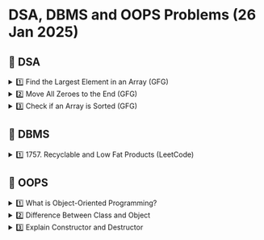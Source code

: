 # DSA, DBMS and OOPS Problems (26 Jan 2025)

## 📌 DSA 

<details>
<summary>1️⃣ Find the Largest Element in an Array (GFG) </summary>

**Problem Statement:** Given an array of size N, find the largest element in the array.

**Approaches to Solve:**
1. **Brute Force:** Traverse the array and keep track of the maximum element.

```cpp
int findLargest(int arr[], int n) {
    int maxElement = arr[0];
    for (int i = 1; i < n; i++) {
        if (arr[i] > maxElement) {
            maxElement = arr[i];
        }
    }
    return maxElement;
}
```

2. **Using Sorting:** Sort the array and return the last element.

```cpp
#include <algorithm>
int findLargestSorted(int arr[], int n) {
    sort(arr, arr + n);
    return arr[n - 1];
}
```

3. **Using Inbuilt Function:** Use `max_element()` function.

```cpp
#include <algorithm>
int findLargestInbuilt(int arr[], int n) {
    return *max_element(arr, arr + n);
}
```

**Time & Space Complexity:**
- Brute Force: O(N) time, O(1) space
- Sorting: O(N log N) time, O(1) space
- Inbuilt Function: O(N) time, O(1) space

</details>

<details>
<summary>2️⃣ Move All Zeroes to the End (GFG)</summary>

**Problem Statement:** Given an array, move all zeroes to the end while maintaining the relative order of non-zero elements.

**Approaches to Solve:**
1. **Brute Force:** Create a new array and insert non-zero elements first, then zeroes.

```cpp
void moveZeroes(int arr[], int n) {
    vector<int> temp;
    for (int i = 0; i < n; i++) {
        if (arr[i] != 0) temp.push_back(arr[i]);
    }
    while (temp.size() < n) temp.push_back(0);
    for (int i = 0; i < n; i++) arr[i] = temp[i];
}
```

2. **Two-Pointer Approach:** Swap zeroes with non-zero elements in-place.

```cpp
void moveZeroesOptimized(int arr[], int n) {
    int j = 0;
    for (int i = 0; i < n; i++) {
        if (arr[i] != 0) {
            swap(arr[i], arr[j]);
            j++;
        }
    }
}
```

**Time & Space Complexity:**
- Brute Force: O(N) time, O(N) space
- Two-Pointer: O(N) time, O(1) space

</details>

<details>
<summary>3️⃣ Check if an Array is Sorted (GFG)</summary>

**Problem Statement:** Given an array, determine whether it is sorted in non-decreasing order.

**Approaches to Solve:**
1. **Iterative Approach:** Traverse the array and check if `arr[i] > arr[i+1]`.

```cpp
bool isSorted(int arr[], int n) {
    for (int i = 0; i < n - 1; i++) {
        if (arr[i] > arr[i + 1]) return false;
    }
    return true;
}
```

2. **Recursive Approach:** Check for each element recursively.

```cpp
bool isSortedRecursive(int arr[], int n) {
    if (n == 1) return true;
    return (arr[n - 2] <= arr[n - 1]) && isSortedRecursive(arr, n - 1);
}
```

**Time & Space Complexity:**
- Iterative: O(N) time, O(1) space
- Recursive: O(N) time, O(N) space (for recursion stack)

</details>

## 📌 DBMS 

<details>
<summary>1️⃣ 1757. Recyclable and Low Fat Products (LeetCode) </summary>

**Problem Statement:** Write an SQL query to find products that are recyclable and have low fat content.

**Approaches to Solve:**
1. **Using WHERE Clause:** Select products where `recyclable = 'Yes'` and `low_fat = 'Yes'`.

```sql
SELECT product_id 
FROM Products 
WHERE recyclable = 'Yes' AND low_fat = 'Yes';
```

</details>

## 📌 OOPS

<details>
<summary>1️⃣ What is Object-Oriented Programming?</summary>

**Problem Statement:** Explain the four pillars of OOPS.

**Approach to Solve:**
- **Encapsulation**: Binding data and methods together.
- **Abstraction**: Hiding implementation details.
- **Inheritance**: Reusing code by deriving new classes.
- **Polymorphism**: Ability to take multiple forms (overloading & overriding).

</details>

<details>
<summary>2️⃣ Difference Between Class and Object</summary>

**Problem Statement:** Explain the difference between a class and an object.

**Approach to Solve:**
- **Class:** A blueprint/template.
- **Object:** An instance of a class with actual values.

```cpp
class Car {
   public:
       string brand;
       void show() { cout << brand; }
};

int main() {
    Car c;
    c.brand = "Tesla";
    c.show();
}
```

</details>

<details>
<summary>3️⃣ Explain Constructor and Destructor</summary>

**Problem Statement:** What are constructors and destructors in C++?

**Approach to Solve:**
- **Constructor:** Special method called when an object is created.
- **Destructor:** Special method called when an object is destroyed.

```cpp
class Demo {
  public:
    Demo() { cout << "Constructor Called"; }
    ~Demo() { cout << "Destructor Called"; }
};

int main() {
    Demo d; // Constructor is called
} // Destructor is called automatically
```

</details>


